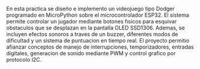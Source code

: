 En esta practica se diseño e implemento un videojuego tipo Dodger programado en MicroPython sobre el microcontrolador ESP32. El sistema permite controlar un jugador mediante 
botones fısicos para esquivar obstaculos que se desplazan en la pantalla OLED SSD1306.
Ademas, se incluyen efectos sonoros a traves de un buzzer, diferentes modos de dificultad y
un sistema de puntuacion en tiempo real. El proyecto permitio afianzar conceptos de manejo
de interrupciones, temporizadores, entradas digitales, generacion de sonido mediante PWM
y control grafico por protocolo I2C.
